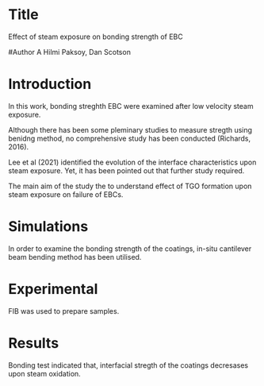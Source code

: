# Title
Effect of steam exposure on bonding strength of EBC

#Author
A Hilmi Paksoy, Dan Scotson

# Introduction
In this work, bonding streghth EBC were examined after low velocity steam exposure.

Although there has been some pleminary studies to measure stregth using benidng method, no comprehensive study has been conducted (Richards, 2016). 

Lee et al (2021) identified the evolution of the interface characteristics upon steam exposure. Yet, it has been pointed out that further study required.

The main aim of the study the to understand effect of TGO formation upon steam exposure on failure of EBCs.

# Simulations	
In order to examine the bonding strength of the coatings, in-situ cantilever beam bending method has been utilised. 

# Experimental
FIB was used to prepare samples. 

# Results
Bonding test indicated that, interfacial stregth of the coatings decresases upon steam oxidation. 
